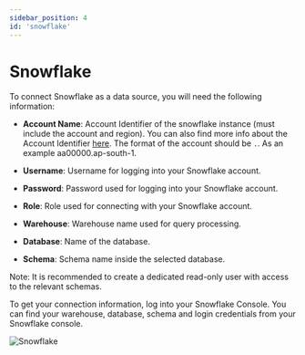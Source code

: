 ```yaml
---
sidebar_position: 4
id: 'snowflake'
---
```


# Snowflake

To connect Snowflake as a data source, you will need the following information:

-   **Account Name**: Account Identifier of the snowflake instance (must include the account and region). You can also find more info about the Account Identifier [here](https://docs.snowflake.com/en/user-guide/admin-account-identifier.html). The format of the account should be <code><xxxxxxx>.<region-name></code>. As an example aa00000.ap-south-1. 

-   **Username**: Username for logging into your Snowflake account.

-   **Password**: Password used for logging into your Snowflake account.

-   **Role**: Role used for connecting with your Snowflake account.

-   **Warehouse**: Warehouse name used for query processing.

-   **Database**: Name of the database.

-   **Schema**: Schema name inside the selected database.

Note: It is recommended to create a dedicated read-only user with access to the relevant schemas.

To get your connection information, log into your Snowflake Console. You can find your warehouse, database, schema and login credentials from your Snowflake console.
 
 ![Snowflake](/img/connecting-to-data-sources/snowflake.png)

